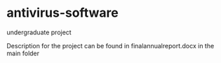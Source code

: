 antivirus-software
==================

undergraduate project

Description for the project can be found in finalannualreport.docx in the main folder
